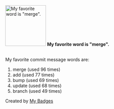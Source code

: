 <img src="https://my-badges.github.io/my-badges/favorite-word.png" alt="My favorite word is &quot;merge&quot;." title="My favorite word is &quot;merge&quot;." width="128">
<strong>My favorite word is &quot;merge&quot;.</strong>
<br><br>

My favorite commit message words are:

1. merge (used 96 times)
2. add (used 77 times)
3. bump (used 69 times)
4. update (used 68 times)
5. branch (used 49 times)


Created by <a href="https://github.com/my-badges/my-badges">My Badges</a>